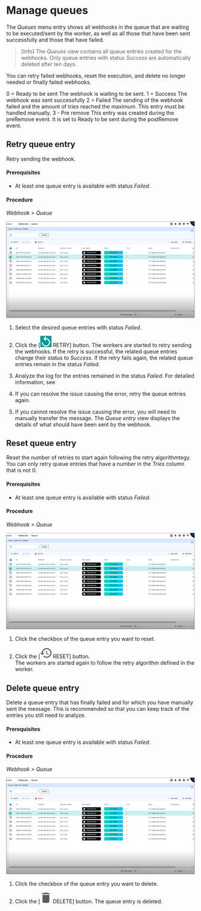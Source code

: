 # Manage queues

The *Queues* menu entry shows all webhooks in the queue that are waiting to be executed/sent by the worker, as well as all those that have been sent successfully and those that have failed.

>[Info] The *Queues* view contains all queue entries created for the webhooks. Only queue entries with status *Success* are automatically deleted after ten days.

You can retry failed webhooks, reset the execution, and delete no longer needed or finally failed webhooks.



0 = Ready to be sent
The webhook is waiting to be sent.
1 = Success
The webhook was sent successfully
2 = Failed
The sending of the webhook failed and the amount of tries reached the maximum. This entry must be handled manually.
3 - Pre remove
This entry was created during the preRemove event. It is set to Ready to be sent during the postRemove event.



## Retry queue entry

Retry sending the webhook.

#### Prerequisites

- At least one queue entry is available with status *Failed*.

#### Procedure

*Webhook > Queue*

![Queue](../../Assets/Screenshots/Webhooks/Queue/Queue.png "[Queue]")

1. Select the desired queue entries with status *Failed*.

2. Click the [![Retry](../../Assets/Icons/Retry01.png "[Retry]") RETRY]<!---Icon--> button.
    The workers are started to retry sending the webhooks. If the retry is successful, the related queue entries change their status to *Success*. If the retry fails again, the related queue entries remain in the status *Failed*.   

3. Analyze the log for the entries remained in the status *Failed*. For detailed information, see <!---To be enhanced-->

4. If you can resolve the issue causing the error, retry the queue entries again. 

5. If you cannot resolve the issue causing the error, you will need to manually transfer the message. The *Queue entry* view displays the details of what should have been sent by the webhook.



## Reset queue entry

Reset the number of retries to start again following the retry algorithmtegy. You can only retry queue entries that have a number in the *Tries* column that is not 0.

#### Prerequisites

- At least one queue entry is available with status *Failed*.

#### Procedure

*Webhook > Queue*

![Queue](../../Assets/Screenshots/Webhooks/Queue/Queue.png "[Queue]")

1. Click the checkbox of the queue entry you want to reset.

2. Click the [![Reset](../../Assets/Icons/Reset.png "[Reset]") RESET] button.   
    The workers are started again to follow the retry algorithm defined in the worker. 



## Delete queue entry

Delete a queue entry that has finally failed and for which you have manually sent the message. This is recommended so that you can keep track of the entries you still need to analyze. 

#### Prerequisites

- At least one queue entry is available with status *Failed*.

#### Procedure

*Webhook > Queue*

![Queue](../../Assets/Screenshots/Webhooks/Queue/Queue.png "[Queue]")

1. Click the checkbox of the queue entry you want to delete. 

2. Click the [![Delete](../../Assets/Icons/Trash01.png "[Delete]") DELETE] button.
    The queue entry is deleted.